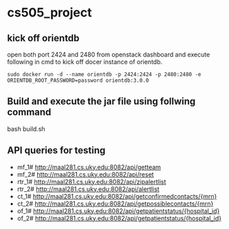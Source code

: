 # cs505_project


## kick off orientdb

open both port 2424 and 2480 from openstack dashboard and execute following in cmd to kick off docer instance of orientdb.

`sudo docker run -d --name orientdb -p 2424:2424 -p 2480:2480 -e ORIENTDB_ROOT_PASSWORD=password orientdb:3.0.0`

## Build and execute the jar file using follwing command

bash build.sh


## API queries for testing
- mf_1# http://maal281.cs.uky.edu:8082/api/getteam
- mf_2# http://maal281.cs.uky.edu:8082/api/reset
- rtr_1# http://maal281.cs.uky.edu:8082/api/zipalertlist
- rtr_2# http://maal281.cs.uky.edu:8082/api/alertlist
- ct_1# http://maal281.cs.uky.edu:8082/api/getconfirmedcontacts/{mrn}
- ct_2# http://maal281.cs.uky.edu:8082/api/getpossiblecontacts/{mrn} 
- of_1# http://maal281.cs.uky.edu:8082/api/getpatientstatus/{hospital_id} 
- of_2# http://maal281.cs.uky.edu:8082/api/getpatientstatus/{hospital_id} 

